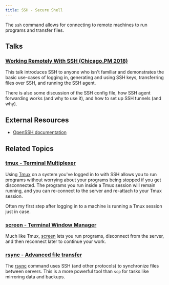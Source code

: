 ```yaml
---
title: SSH - Secure Shell
---
```


The `ssh` command allows for connecting to remote machines to run
programs and transfer files.

## Talks

### [Working Remotely With SSH (Chicago.PM 2018)](talks/chicago-pm-2018)

This talk introduces SSH to anyone who isn't familiar and demonstrates
the basic use-cases of logging in, generating and using SSH keys,
transferring files over SSH, and running the SSH agent.

There is also some discussion of the SSH config file, how SSH agent
forwarding works (and why to use it), and how to set up SSH tunnels (and
why).

<!-- ## Articles -->

## External Resources

* [OpenSSH documentation](https://www.openssh.com/manual.html)

## Related Topics

### [tmux - Terminal Multiplexer](https://github.com/tmux/tmux/wiki)

Using [Tmux](https://github.com/tmux/tmux/wiki) on a system you've
logged in to with SSH allows you to run programs without worrying about
your programs being stopped if you get disconnected. The programs you
run inside a Tmux session will remain running, and you can re-connect to
the server and re-attach to your Tmux session.

Often my first step after logging in to a machine is running a Tmux
session just in case.

### [screen - Terminal Window Manager](https://www.gnu.org/software/screen/)

Much like Tmux, [screen](https://www.gnu.org/software/screen/) lets you
run programs, disconnect from the server, and then reconnect later to
continue your work.

### [rsync - Advanced file transfer](https://rsync.samba.org)

The [rsync](https://rsync.samba.org) command uses SSH (and other
protocols) to synchronize files between servers. This is a more powerful
tool than `scp` for tasks like mirroring data and backups.

